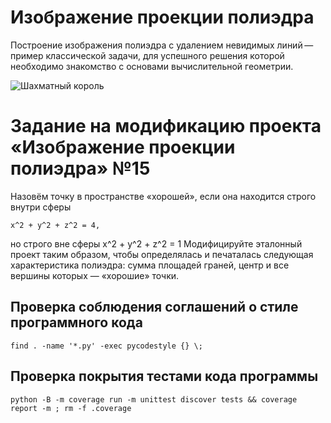 # Изображение проекции полиэдра

Построение изображения полиэдра с удалением невидимых линий — пример
классической задачи, для успешного решения которой необходимо знакомство
с основами вычислительной геометрии.

![Шахматный король](images/king.png)

# Задание на модификацию проекта «Изображение проекции полиэдра» №15

Назовём точку в пространстве «хорошей», если она находится строго внутри сферы
~~~{.sh}
x^2 + y^2 + z^2 = 4,
~~~
 но строго вне сферы x^2 + y^2 + z^2 = 1
 Модифицируйте эталонный проект таким образом, чтобы определялась и печаталась следующая характеристика полиэдра:
 сумма площадей граней, центр и все вершины которых — «хорошие» точки.

## Проверка соблюдения соглашений о стиле программного кода

~~~{.sh}
find . -name '*.py' -exec pycodestyle {} \;
~~~

## Проверка покрытия тестами кода программы

~~~{.sh}
python -B -m coverage run -m unittest discover tests && coverage report -m ; rm -f .coverage
~~~
